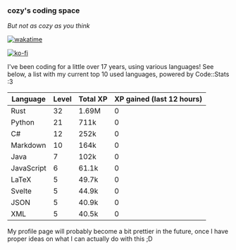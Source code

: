 ### cozy's coding space
*But not as cozy as you think*

[![wakatime](https://wakatime.com/badge/user/c0ba07bb-3421-41be-bd1a-d611e670f250.svg)](https://wakatime.com/@c0ba07bb-3421-41be-bd1a-d611e670f250)

[![ko-fi](https://ko-fi.com/img/githubbutton_sm.svg)](https://ko-fi.com/J3J75ITL4)

I've been coding for a little over 17 years, using various languages! See below, a list with my current top 10 used languages, powered by Code::Stats :3
    
| Language | Level | Total XP | XP gained (last 12 hours) |
| --- | --- | --- | --- |
| Rust | 32 | 1.69M | 0 |
| Python | 21 | 711k | 0 |
| C# | 12 | 252k | 0 |
| Markdown | 10 | 164k | 0 |
| Java | 7 | 102k | 0 |
| JavaScript | 6 | 61.1k | 0 |
| LaTeX | 5 | 49.7k | 0 |
| Svelte | 5 | 44.9k | 0 |
| JSON | 5 | 40.9k | 0 |
| XML | 5 | 40.5k | 0 |
    
My profile page will probably become a bit prettier in the future, once I have proper ideas on what I can actually do with this ;D